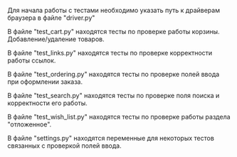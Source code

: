 Для начала работы с тестами необходимо указать путь к драйверам браузера в файле "driver.py"

В файле "test_cart.py" находятся тесты по проверке работы корзины. Добавление/удаление товаров.
                                             
В файле "test_links.py" находятся тесты по проверке корректности работы ссылок.

В файле "test_ordering.py" находятся тесты по проверке полей ввода при оформлении заказа.

В файле "test_search.py" находятся тесты по проверке поля поиска и корректности его работы.

В файле "test_wish_list.py" находятся тесты по проверке работы раздела "отложенное".

В файле "settings.py" находятся переменные для некоторых тестов связанных с проверкой полей ввода.